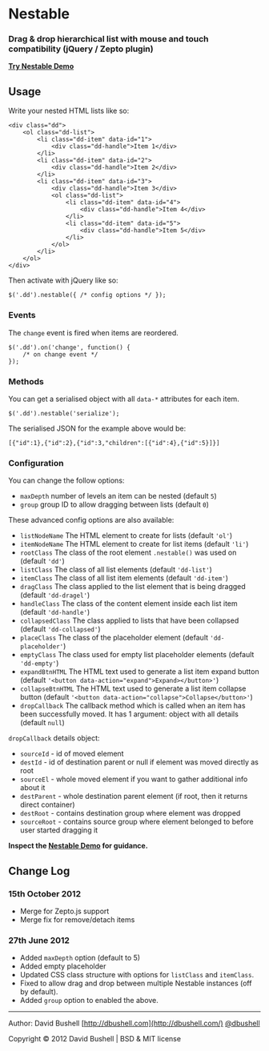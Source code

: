 Nestable========### Drag & drop hierarchical list with mouse and touch compatibility (jQuery / Zepto plugin)[**Try Nestable Demo**](http://dbushell.github.com/Nestable/)## UsageWrite your nested HTML lists like so:    <div class="dd">        <ol class="dd-list">            <li class="dd-item" data-id="1">                <div class="dd-handle">Item 1</div>            </li>            <li class="dd-item" data-id="2">                <div class="dd-handle">Item 2</div>            </li>            <li class="dd-item" data-id="3">                <div class="dd-handle">Item 3</div>                <ol class="dd-list">                    <li class="dd-item" data-id="4">                        <div class="dd-handle">Item 4</div>                    </li>                    <li class="dd-item" data-id="5">                        <div class="dd-handle">Item 5</div>                    </li>                </ol>            </li>        </ol>    </div>Then activate with jQuery like so:    $('.dd').nestable({ /* config options */ });### EventsThe `change` event is fired when items are reordered.    $('.dd').on('change', function() {        /* on change event */    });### MethodsYou can get a serialised object with all `data-*` attributes for each item.    $('.dd').nestable('serialize');The serialised JSON for the example above would be:    [{"id":1},{"id":2},{"id":3,"children":[{"id":4},{"id":5}]}]### ConfigurationYou can change the follow options:* `maxDepth` number of levels an item can be nested (default `5`)* `group` group ID to allow dragging between lists (default `0`)These advanced config options are also available:* `listNodeName` The HTML element to create for lists (default `'ol'`)* `itemNodeName` The HTML element to create for list items (default `'li'`)* `rootClass` The class of the root element `.nestable()` was used on (default `'dd'`)* `listClass` The class of all list elements (default `'dd-list'`)* `itemClass` The class of all list item elements (default `'dd-item'`)* `dragClass` The class applied to the list element that is being dragged (default `'dd-dragel'`)* `handleClass` The class of the content element inside each list item (default `'dd-handle'`)* `collapsedClass` The class applied to lists that have been collapsed (default `'dd-collapsed'`)* `placeClass` The class of the placeholder element (default `'dd-placeholder'`)* `emptyClass` The class used for empty list placeholder elements (default `'dd-empty'`)* `expandBtnHTML` The HTML text used to generate a list item expand button (default `'<button data-action="expand">Expand></button>'`)* `collapseBtnHTML` The HTML text used to generate a list item collapse button (default `'<button data-action="collapse">Collapse</button>'`)* `dropCallback` The callback method which is called when an item has been successfully moved. It has 1 argument: object with all details (default `null`)`dropCallback` details object:* `sourceId` - id of moved element* `destId` - id of destination parent or null if element was moved directly as root* `sourceEl` - whole moved element if you want to gather additional info about it* `destParent` - whole destination parent element (if root, then it returns direct container)* `destRoot` - contains destination group where element was dropped* `sourceRoot` - contains source group where element belonged to before user started dragging it**Inspect the [Nestable Demo](http://dbushell.github.com/Nestable/) for guidance.**## Change Log### 15th October 2012* Merge for Zepto.js support* Merge fix for remove/detach items### 27th June 2012* Added `maxDepth` option (default to 5)* Added empty placeholder* Updated CSS class structure with options for `listClass` and `itemClass`.* Fixed to allow drag and drop between multiple Nestable instances (off by default).* Added `group` option to enabled the above.* * *Author: David Bushell [http://dbushell.com](http://dbushell.com/) [@dbushell](http://twitter.com/dbushell/)Copyright © 2012 David Bushell | BSD & MIT license